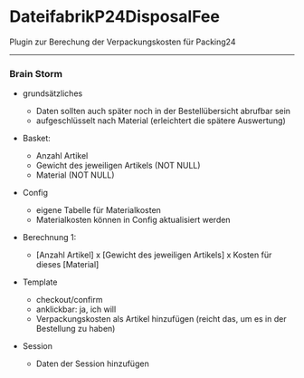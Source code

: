 # DateifabrikP24DisposalFee

Plugin zur Berechung der Verpackungskosten für Packing24

***

### Brain Storm

- grundsätzliches
    - Daten sollten auch später noch in der Bestellübersicht abrufbar sein
    - aufgeschlüsselt nach Material (erleichtert die spätere Auswertung)

- Basket:
    - Anzahl Artikel
    - Gewicht des jeweiligen Artikels (NOT NULL)
    - Material (NOT NULL)

- Config
    - eigene Tabelle für Materialkosten
    - Materialkosten können in Config aktualisiert werden

- Berechnung 1:
    - [Anzahl Artikel] x [Gewicht des jeweiligen Artikels] x Kosten für dieses [Material]

- Template
    - checkout/confirm
    - anklickbar: ja, ich will
    - Verpackungskosten als Artikel hinzufügen (reicht das, um es in der Bestellung zu haben)

- Session
    - Daten der Session hinzufügen


